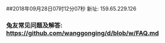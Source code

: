##2018年09月28日07时12分07秒 新址: 159.65.229.126
### 兔友常见问题及解答: https://github.com/wanggonging/d/blob/w/FAQ.md
